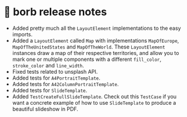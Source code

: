 
# :mega: borb release notes

- Added pretty much all the `LayoutElement` implementations to the easy imports.
- Added a `LayoutElement` called `Map` with implementations `MapOfEurope`, `MapOfTheUnitedStates` and `MapOfTheWorld`. These `LayoutElement` instances draw a map of their respective territories, and allow you to mark one or multiple components with a different `fill_color`, `stroke_color` and `line_width`.
- Fixed tests related to unsplash API.
- Added tests for `A4PortraitTemplate`.
- Added tests for `A42ColumnPortraitTemplate`.
- Added tests for `SlideTemplate`.
- Added `TestCreateFullSlideTemplate`. Check out this `TestCase` if you want a concrete example of how to use `SlideTemplate` to produce a beautiful slideshow in PDF.